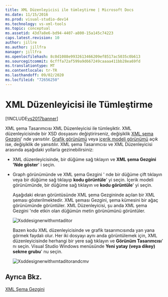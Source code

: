 ```yaml
---
title: XML Düzenleyicisi ile tümleştirme | Microsoft Docs
ms.date: 11/15/2016
ms.prod: visual-studio-dev14
ms.technology: vs-xml-tools
ms.topic: conceptual
ms.assetid: 43d7a8e6-bd94-4407-a800-15a145c74223
caps.latest.revision: 10
author: jillre
ms.author: jillfra
manager: jillfra
ms.openlocfilehash: 8c0d1088e9932613466209ef8517ac5035c0b613
ms.sourcegitcommit: 6cfffa72af599a9d667249caaaa411bb28ea69fd
ms.translationtype: MT
ms.contentlocale: tr-TR
ms.lasthandoff: 09/02/2020
ms.locfileid: "72656250"
---
```

# <a name="integration-with-xml-editor"></a>XML Düzenleyicisi ile Tümleştirme
[!INCLUDE[vs2017banner](../includes/vs2017banner.md)]

XML şema Tasarımcısı XML Düzenleyicisi ile tümleşiktir. XML düzenleyicisinde bir XSD dosyasını değiştirirseniz, değişiklik [XML şema Gezgini](../xml-tools/xml-schema-explorer.md)' nde yansıtılır. [Grafik görünümü](../xml-tools/graph-view.md) veya [içerik modeli görünümü](../xml-tools/content-model-view.md) açık ise, değişiklik de yansıtılır. XML şema Tasarımcısı ve XML Düzenleyicisi arasında aşağıdaki yollarla gezinebilirsiniz:

- XML düzenleyicisinde, bir düğüme sağ tıklayın ve **XML şema Gezgini 'Nde göster**' i seçin.

- Graph görünümünde ve XML şema Gezgini ' nde bir düğüme çift tıklayın veya bir düğüme sağ tıklayıp **kodu görüntüle**' yi seçin. Içerik modeli görünümünde, bir düğüme sağ tıklayın ve **kodu görüntüle**' yi seçin.

  Aşağıdaki ekran görüntüsünde XML şema Gezgininde açılan bir XML şeması gösterilmektedir. XML şeması Gezgini, şema kümesini bir ağaç görünümünde görüntüler. XML Düzenleyicisi, şu anda XML şema Gezgini 'nde etkin olan düğümün metin görünümünü görüntüler.

  ![Xsddesignerwithxmtaditor](../xml-tools/media/xsddesignerwithxmleditor.gif "Xsddesignerwithxmtaditor")

  Bazen kodu XML düzenleyicisinde ve grafik tasarımcısında yan yana görmek faydalı olur. Her iki dosyayı aynı anda görüntülemek için, XML düzenleyicisinde herhangi bir yere sağ tıklayın ve **Görünüm Tasarımcısı**' nı seçin. Visual Studio Windows menüsünde **Yeni yatay (veya dikey) sekme grubu**' nu seçin.

  ![Xsddesignerwithxmtaditorandcmv](../xml-tools/media/xsddesignerwithxmleditorandcmv.gif "Xsddesignerwithxmtaditorandcmv")

## <a name="see-also"></a>Ayrıca Bkz.
 [XML Şema Gezgini](../xml-tools/xml-schema-explorer.md)
